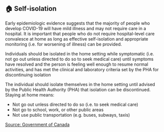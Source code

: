 ## 🏠 Self-isolation

Early epidemiologic evidence suggests that the majority of people who develop COVID-19 will have mild illness and may not require care in a hospital. It is important that people who do not require hospital-level care convalesce at home as long as effective self-isolation and appropriate monitoring (i.e. for worsening of illness) can be provided.

Individuals should be isolated in the home setting while symptomatic (i.e. not go out unless directed to do so to seek medical care) until symptoms have resolved and the person is feeling well enough to resume normal activities, and has met the clinical and laboratory criteria set by the PHA for discontinuing isolation

The individual should isolate themselves in the home setting until advised by the Public Health Authority (PHA) that isolation can be discontinued. Staying at home means:

- Not go out unless directed to do so (i.e. to seek medical care)
- Not go to school, work, or other public areas
- Not use public transportation (e.g. buses, subways, taxis)

[Source: Government of Canada](https://www.canada.ca/en/public-health/services/diseases/2019-novel-coronavirus-infection/health-professionals/interim-guidance-cases-contacts.html#app1)
